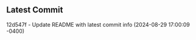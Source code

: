 
## Latest Commit
12d547f - Update README with latest commit info (2024-08-29 17:00:09 -0400) <Yunxi-Zhou>
